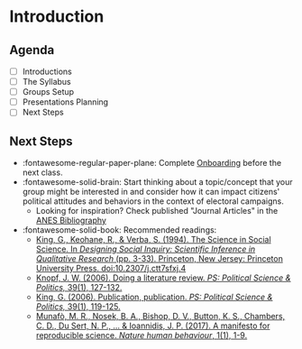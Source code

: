 # Introduction

## Agenda
- [ ] Introductions
- [ ] The Syllabus
- [ ] Groups Setup
- [ ] Presentations Planning
- [ ] Next Steps

## Next Steps
- :fontawesome-regular-paper-plane: Complete [Onboarding](../resources/onboarding.md) before the next class.
- :fontawesome-solid-brain: Start thinking about a topic/concept that your group might be interested in and consider how it can impact citizens' political attitudes and behaviors in the context of electoral campaigns.
    - Looking for inspiration? Check published "Journal Articles" in the [ANES Bibliography](https://electionstudies.org/papers-documents/anes-bibliography/)
- :fontawesome-solid-book: Recommended readings:
    - [King, G., Keohane, R., & Verba, S. (1994). The Science in Social Science. In *Designing Social Inquiry: Scientific Inference in Qualitative Research* (pp. 3-33). Princeton, New Jersey: Princeton University Press. doi:10.2307/j.ctt7sfxj.4](http://filesender.sciencespobordeaux.fr/?s=download&token=1b66e304-ac7d-4fb2-a017-97ec3186befd)
    - [Knopf, J. W. (2006). Doing a literature review. *PS: Political Science & Politics,* 39(1), 127-132.](https://www.cambridge.org/core/services/aop-cambridge-core/content/view/00B62000B6760AB78E1BD27E32A94C9F/S1049096506060264a.pdf/doing-a-literature-review.pdf?casa_token=szUhrJK1G30AAAAA:yj5nqRIULvP0oFEmACEq9AkAIZPdF8YBt9xWDetabQJwdKzVTZQ3yZvbGszZMNoesDnYgFtim2AA)
    - [King, G. (2006). Publication, publication. *PS: Political Science & Politics,* 39(1), 119-125.](https://gking.harvard.edu/files/gking/files/paperspub.pdf)
    - [Munafò, M. R., Nosek, B. A., Bishop, D. V., Button, K. S., Chambers, C. D., Du Sert, N. P., ... & Ioannidis, J. P. (2017). A manifesto for reproducible science. *Nature human behaviour*, 1(1), 1-9.](https://www.nature.com/articles/s41562-016-0021)

